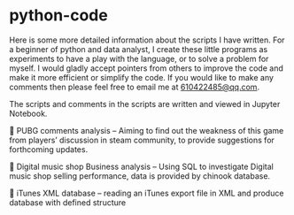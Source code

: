 # python-code
Here is some more detailed information about the scripts I have written. For a beginner of python and data analyst, I create these little programs as experiments to have a play with the language, or to solve a problem for myself. I would gladly accept pointers from others to improve the code and make it more efficient or simplify the code. If you would like to make any comments then please feel free to email me at 610422485@qq.com.

The scripts and comments in the scripts are written and viewed in Jupyter Notebook.
  
  	  PUBG comments analysis – Aiming to find out the weakness of this game from players’ discussion in steam community, to provide suggestions for forthcoming updates. 
  
  	  Digital music shop Business analysis –  Using SQL to investigate Digital music shop selling performance, data is provided by chinook database.

  	  iTunes XML database –  reading an iTunes export file in XML and produce database with defined structure    
